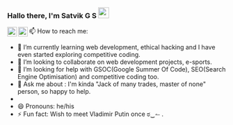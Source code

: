 ### Hallo there, I'm Satvik G S  <img src="https://media.giphy.com/media/hvRJCLFzcasrR4ia7z/giphy.gif" width="25px">
📫 How to reach me: <a href="https://www.linkedin.com/in/satvik-g-s/">
  <img align="left" alt="Satvik's LinkdeIN" width="22px" src="https://cdn.jsdelivr.net/npm/simple-icons@v3/icons/linkedin.svg" />
</a>
<a href="https://twitter.com/abhisheknaiidu">
  <img align="left" alt="Abhishek Naidu | Twitter" width="22px" src="https://cdn.jsdelivr.net/npm/simple-icons@v3/icons/twitter.svg" />
</a>



- 🌱 I’m currently learning web development, ethical hacking and I have even started exploring competitive coding.
- 👯 I’m looking to collaborate on web development projects, e-sports. 
- 🤔 I’m looking for help with GSOC(Google Summer Of Code), SEO(Search Engine Optimisation) and competitive coding too.
- 💬 Ask me about : I'm kinda "Jack of many trades, master of none" person, so happy to help.
- 
- 😄 Pronouns: he/his
- ⚡ Fun fact: Wish to meet Vladimir Putin once ಠ‿↼ .  


